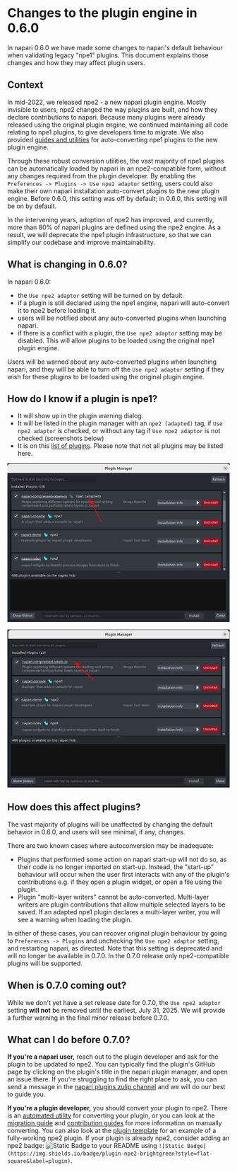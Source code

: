 # Changes to the plugin engine in 0.6.0

In napari 0.6.0 we have made some changes to napari's default behaviour when validating legacy "npe1" plugins. This document explains those changes and how they may affect plugin users.

## Context

In mid-2022, we released npe2 - a new napari plugin engine. Mostly invisible to users, npe2 changed the way plugins are built, and how they declare contributions to napari. Because many plugins were already released using the original plugin engine, we continued maintaining all code relating to npe1 plugins, to give developers time to migrate. We also provided [guides and utilities](npe2-migration-guide) for auto-converting npe1 plugins to the new plugin engine.

Through these robust conversion utilities, the vast majority of npe1 plugins can be automatically loaded by napari in an npe2-compatible form, without any changes required from the plugin developer. By enabling the `Preferences -> Plugins -> Use npe2 adaptor` setting, users could also make their own napari installation auto-convert plugins to the new plugin engine. Before 0.6.0, this setting was off by default; in 0.6.0, this setting will be on by default.

In the intervening years, adoption of npe2 has improved, and currently, more than 80% of napari plugins are defined using the npe2 engine. As a result, we will deprecate the npe1 plugin infrastructure, so that we can simplify our codebase and improve maintainability.

## What is changing in 0.6.0?

In napari 0.6.0: 
- the `Use npe2 adaptor` setting will be turned on by default. 
- if a plugin is still declared using the npe1 engine, napari will auto-convert it to npe2 before loading it.
- users will be notified about any auto-converted plugins when launching napari.
- if there is a conflict with a plugin, the `Use npe2 adaptor` setting may be disabled. This will allow plugins to be loaded using the original npe1 plugin engine.

Users will be warned about any auto-converted plugins when launching napari, and they will be able to turn off the `Use npe2 adaptor` setting if they wish for these plugins to be loaded using the original plugin engine.

## How do I know if a plugin is npe1?

- It will show up in the plugin warning dialog.
- It will be listed in the plugin manager with an `npe2 (adapted)` tag, if `Use npe2 adaptor` is checked, or without any tag if `Use npe2 adaptor` is not checked (screenshots below)
- It is on this [list of plugins](https://gist.github.com/DragaDoncila/feb87fcbadc756269fdf99000a6ea77c). Please note that not all plugins may be listed here.

![Adapted npe1 plugin with tag](./images/adapted_plugin_with_tag.png)

![Native npe1 plugin with no tag](./images/npe1_plugin_no_tag.png)

## How does this affect plugins?

The vast majority of plugins will be unaffected by changing the default behavior in 0.6.0, and users will see minimal, if any, changes. 

There are two known cases where autoconversion may be inadequate:

- Plugins that performed some action on napari start-up will not do so, as their code is no longer imported on start-up. Instead, the "start-up" behaviour will occur when the user first interacts with any of the plugin's contributions e.g. if they open a plugin widget, or open a file using the plugin.
- Plugin "multi-layer writers" cannot be auto-converted. Multi-layer writers are plugin contributions that allow multiple selected layers to be saved. If an adapted npe1 plugin declares a multi-layer writer, you will see a warning when loading the plugin.

In either of these cases, you can recover original plugin behaviour by going to `Preferences -> Plugins` and unchecking the `Use npe2 adaptor` setting, and restarting napari, as directed. Note that this setting is deprecated and will no longer be available in 0.7.0. In the 0.7.0 release only npe2-compatible plugins will be supported.

## When is 0.7.0 coming out?

While we don't yet have a set release date for 0.7.0, the `Use npe2 adaptor` setting **will not** be removed until the earliest, July 31, 2025. We will provide a further warning in the final minor release before 0.7.0.

## What can I do before 0.7.0?

**If you're a napari user,** reach out to the plugin developer and ask for the plugin to be updated to npe2. You can typically find the plugin's GitHub page by clicking on the plugin's title in the napari plugin manager, and open an issue there. If you're struggling to find the right place to ask, you can send a message in the [napari plugins zulip channel](https://napari.zulipchat.com/#narrow/channel/309872-plugins) and we will do our best to guide you.

**If you're a plugin developer,** you should convert your plugin to npe2. There is an [automated utility](./npe2_migration_guide.md#migrating-using-the-npe2-command-line-tool) for converting your plugin, or you can look at the [migration guide](./npe2_migration_guide.md#migration-reference) and [contribution guides](../building_a_plugin/guides) for more information on manually converting. You can also look at the [plugin template](https://github.com/napari/napari-plugin-template) for an example of a fully-working npe2 plugin. If your plugin is already npe2, consider adding an npe2 badge: ![Static Badge](https://img.shields.io/badge/plugin-npe2-brightgreen?style=flat-square&label=plugin) to your README using `![Static Badge](https://img.shields.io/badge/plugin-npe2-brightgreen?style=flat-square&label=plugin)`.